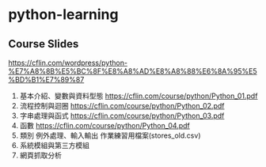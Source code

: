 # python-learning

## Course Slides

<https://cflin.com/wordpress/python-%E7%A8%8B%E5%BC%8F%E8%A8%AD%E8%A8%88%E6%8A%95%E5%BD%B1%E7%89%87>

1. 基本介紹、變數與資料型態
<https://cflin.com/course/python/Python_01.pdf>
2. 流程控制與迴圈
<https://cflin.com/course/python/Python_02.pdf>
3. 字串處理與函式
<https://cflin.com/course/python/Python_03.pdf>
4. 函數
<https://cflin.com/course/python/Python_04.pdf>
5. 類別
例外處理、輸入輸出     作業練習用檔案(stores_old.csv)
6. 系統模組與第三方模組
7. 網頁抓取分析
